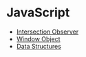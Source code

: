 # JavaScript

- [Intersection Observer](questions/intersection-observer.md)
- [Window Object](questions/window-object.md)
- [Data Structures](questions/data-structures.md)